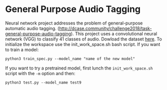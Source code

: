 # General Purpose Audio Tagging

Neural network project addresses the problem of general-purpose automatic audio tagging. (http://dcase.community/challenge2018/task-general-purpose-audio-tagging). This project uses a convolutional neural network (VGG) to classify 41 classes of audio.
Dowload the dataset [here](https://www.kaggle.com/c/freesound-audio-tagging/data).
To initialize the workspace use the init_work_space.sh bash script.
If you want to train a model:
```
python3 train_spec.py --model_name "name of the new model"
```
If you want to try a pretrained model, first lunch the `init_work_space.sh` script with the `-m` option and then:
```
python3 test.py --model_name test9
```
